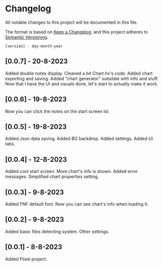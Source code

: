 # Changelog

All notable changes to this project will be documented in this file.

The format is based on [Keep a Changelog](https://keepachangelog.com/en/1.0.0/),
and this project adheres to [Semantic Versioning](https://semver.org/spec/v2.0.0.html).

```[version] - day-month-year```

## [0.0.7] - 20-8-2023
Added double notes display.
Cleaned a bit Chart.hx's code.
Added chart exporting and saving.
Added "chart generator" substate with info and stuff.
Now that I have the UI and visuals done, let's start to actually make it work.


## [0.0.6] - 19-8-2023
Now you can click the notes on the start screen lol.


## [0.0.5] - 19-8-2023
Added Json data saving.
Added BG backdrop.
Added settings.
Added UI tabs.


## [0.0.4] - 12-8-2023
Added cool start screen.
More chart's info is shown.
Added error messages.
Simplified chart properties setting.


## [0.0.3] - 9-8-2023
Added FNF default font.
Now you can see chart's info when loading it.


## [0.0.2] - 9-8-2023
Added basic files detecting system.
Other settings.


## [0.0.1] - 8-8-2023
Added Flixel project.